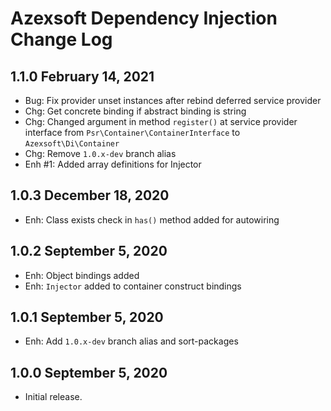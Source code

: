 Azexsoft Dependency Injection Change Log
========================================

1.1.0 February 14, 2021
-----------------------

- Bug: Fix provider unset instances after rebind deferred service provider
- Chg: Get concrete binding if abstract binding is string
- Chg: Changed argument in method `register()` at service provider interface from `Psr\Container\ContainerInterface` to `Azexsoft\Di\Container`
- Chg: Remove `1.0.x-dev` branch alias
- Enh #1: Added array definitions for Injector

1.0.3 December 18, 2020
-----------------------

- Enh: Class exists check in `has()` method added for autowiring

1.0.2 September 5, 2020
-----------------------

- Enh: Object bindings added
- Enh: `Injector` added to container construct bindings

1.0.1 September 5, 2020
-----------------------

- Enh: Add `1.0.x-dev` branch alias and sort-packages

1.0.0 September 5, 2020
-----------------------

- Initial release.

